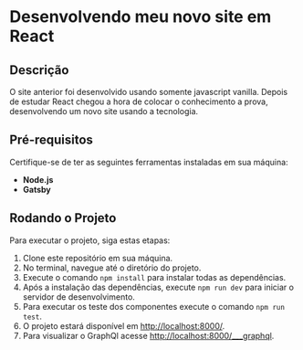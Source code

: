 # Desenvolvendo meu novo site em React

## Descrição

O site anterior foi desenvolvido usando somente javascript vanilla. Depois de estudar React chegou a hora de colocar o conhecimento a prova, desenvolvendo um novo site usando a tecnologia. 

## Pré-requisitos

Certifique-se de ter as seguintes ferramentas instaladas em sua máquina:

- **Node.js**
- **Gatsby**

## Rodando o Projeto

Para executar o projeto, siga estas etapas:

1. Clone este repositório em sua máquina.
2. No terminal, navegue até o diretório do projeto.
3. Execute o comando `npm install` para instalar todas as dependências.
4. Após a instalação das dependências, execute `npm run dev` para iniciar o servidor de desenvolvimento.
4. Para executar os teste dos componentes execute o comando `npm run test`.
5. O projeto estará disponível em [http://localhost:8000/](http://localhost:8000/).
6. Para visualizar o GraphQl acesse [http://localhost:8000/___graphql](http://localhost:8000/___graphql).
